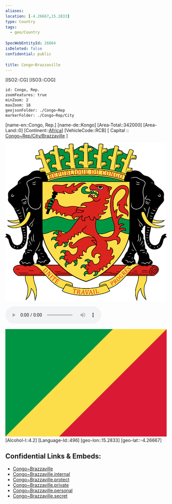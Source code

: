 ```yaml
---
aliases: 
location: [-4.26667,15.2833]
type: Country
tags:
  - geo/Country

SpocWebEntityId: 26864
isDeleted: false
confidential: public

title: Congo~Brazzaville
---
```

[ISO2::CG]
[ISO3::COG]
```leaflet
id: Congo, Rep.
zoomFeatures: true 
minZoom: 2 
maxZoom: 18
geojsonFolder: ./Congo~Rep
markerFolder: ./Congo~Rep/City
```

[name-en::Congo, Rep.]
[name-de::Kongo]
[Area-Total::342000]
[Area-Land::0]
[Continent::[Africa](geo/Continent/Africa.md)]
[VehicleCode::RCB]
[ Capital :: [Congo~Rep/City/Brazzaville](Congo~Rep/City/Brazzaville) ]

![350](geo/Continent/Africa/Congo~Brazzaville/Coat_of_arms_of_the_Republic_of_the_Congo.svg)

![Anthem-Congo](xLarge/National-Anthem/Anthem-Congo.mp3)

![350](geo/Continent/Africa/Congo~Brazzaville/Flag_of_the_Republic_of_the_Congo.svg)
[Alcohol-l::4.2]
[Language-Id::496]
[geo-lon::15.2833]
[geo-lat::-4.26667]



## Confidential Links & Embeds: 
- [Congo~Brazzaville](../../../../_public/geo/Continent/Africa/Congo~Brazzaville.md) 
- [Congo~Brazzaville.internal](../../../../_internal/geo/Continent/Africa/Congo~Brazzaville.internal.md) 
- [Congo~Brazzaville.protect](../../../../_protect/geo/Continent/Africa/Congo~Brazzaville.protect.md) 
- [Congo~Brazzaville.private](../../../../_private/geo/Continent/Africa/Congo~Brazzaville.private.md) 
- [Congo~Brazzaville.personal](../../../../_personal/geo/Continent/Africa/Congo~Brazzaville.personal.md) 
- [Congo~Brazzaville.secret](../../../../_secret/geo/Continent/Africa/Congo~Brazzaville.secret.md) 
